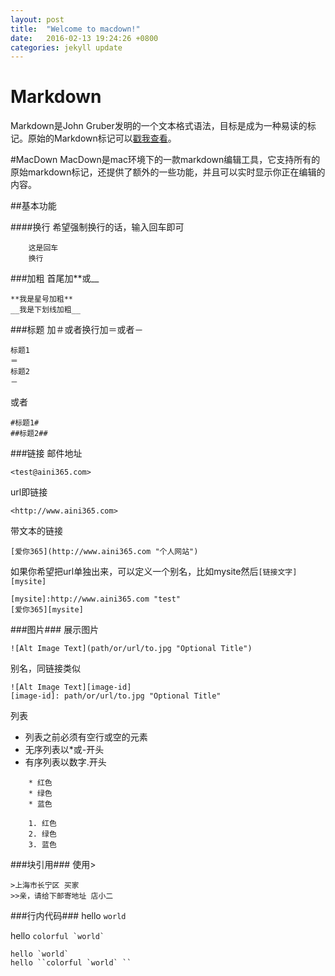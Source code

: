 ```yaml
---
layout: post
title:  "Welcome to macdown!"
date:   2016-02-13 19:24:26 +0800
categories: jekyll update
---
```


Markdown
=
Markdown是John Gruber发明的一个文本格式语法，目标是成为一种易读的标记。原始的Markdown标记可以[戳我查看](http://daringfireball.net/projects/markdown/syntax)。

#MacDown
MacDown是mac环境下的一款markdown编辑工具，它支持所有的原始markdown标记，还提供了额外的一些功能，并且可以实时显示你正在编辑的内容。

##基本功能

####换行
希望强制换行的话，输入回车即可

```
	这是回车
	换行
```

###加粗
首尾加\*\*或\_\_
	
	**我是星号加粗** 
	__我是下划线加粗__
	
###标题
加＃或者换行加＝或者－

	标题1
	＝
	标题2
	－
或者

	#标题1#
	##标题2##
	
###链接
邮件地址
	
	<test@aini365.com>
url即链接

	<http://www.aini365.com>
带文本的链接

	[爱你365](http://www.aini365.com "个人网站")
如果你希望把url单独出来，可以定义一个别名，比如mysite然后`[链接文字][mysite]`

	[mysite]:http://www.aini365.com "test"
	[爱你365][mysite]
	
###图片###
展示图片

	![Alt Image Text](path/or/url/to.jpg "Optional Title")
别名，同链接类似

	![Alt Image Text][image-id]
	[image-id]: path/or/url/to.jpg "Optional Title"
列表

* 列表之前必须有空行或空的元素
* 无序列表以\*或\-开头
* 有序列表以数字\.开头

```
	* 红色
	* 绿色
	* 蓝色
	
	1. 红色
	2. 绿色
	3. 蓝色
```
###块引用###
使用\>

	>上海市长宁区 买家
	>>亲，请给下邮寄地址 店小二
	
###行内代码###
hello `world`

hello ``colorful `world` ``

	hello `world`
	hello ``colorful `world` ``
